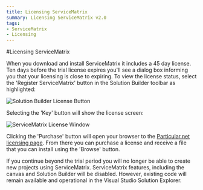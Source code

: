 ```yaml
---
title: Licensing ServiceMatrix
summary: Licensing ServiceMatrix v2.0
tags: 
- ServiceMatrix
- Licensing
---
```


#Licensing ServiceMatrix

When you download and install ServiceMatrix it includes a 45 day license. Ten days before the trial license expires you'll see a dialog box informing you that your licensing is close to expiring. To view the license status, select the 'Register ServiceMatrix' button in the Solution Builder toolbar as highlighted:

![Solution Builder License Button](images/servicematrix-solutionbuilder-license.png)

Selecting the 'Key' button will show the license screen:

![ServiceMatrix License Window](images/servicematrix-licensewindow.png)
 
Clicking the 'Purchase' button will open your browser to the [Particular.net licensing page](http://particular.net/licensing?product=ServiceMatrix "Licensing Page for Particular.net").  From there you can purchase a license and receive a file that you can install using the 'Browse' button.  

If you continue beyond the trial period you will no longer be able to create new projects using ServiceMatrix.  ServiceMatrix features, including the canvas and Solution Builder will be disabled. However, existing code will remain available and operational in the Visual Studio Solution Explorer. 